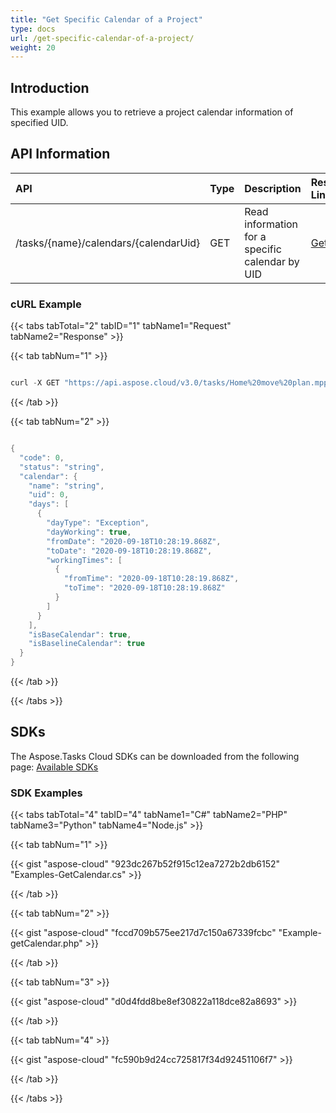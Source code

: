 ```yaml
---
title: "Get Specific Calendar of a Project"
type: docs
url: /get-specific-calendar-of-a-project/
weight: 20
---
```


## **Introduction**
This example allows you to retrieve a project calendar information of specified UID.
## **API Information**

|**API**|**Type**|**Description**|**Resource Link**|
| :- | :- | :- | :- |
|/tasks/{name}/calendars/{calendarUid}|GET|Read information for a specific calendar by UID|[GetCalendar](https://apireference.aspose.cloud/tasks/#/TasksCalendar/GetCalendar)|
### **cURL Example**
{{< tabs tabTotal="2" tabID="1" tabName1="Request" tabName2="Response" >}}

{{< tab tabNum="1" >}}

```java

curl -X GET "https://api.aspose.cloud/v3.0/tasks/Home%20move%20plan.mpp/calendars/1" -H "accept: application/json"

```

{{< /tab >}}

{{< tab tabNum="2" >}}

```java

{
  "code": 0,
  "status": "string",
  "calendar": {
    "name": "string",
    "uid": 0,
    "days": [
      {
        "dayType": "Exception",
        "dayWorking": true,
        "fromDate": "2020-09-18T10:28:19.868Z",
        "toDate": "2020-09-18T10:28:19.868Z",
        "workingTimes": [
          {
            "fromTime": "2020-09-18T10:28:19.868Z",
            "toTime": "2020-09-18T10:28:19.868Z"
          }
        ]
      }
    ],
    "isBaseCalendar": true,
    "isBaselineCalendar": true
  }
}

```

{{< /tab >}}

{{< /tabs >}}
## **SDKs**
The Aspose.Tasks Cloud SDKs can be downloaded from the following page: [Available SDKs](/tasks/available-sdks/)
### **SDK Examples**
{{< tabs tabTotal="4" tabID="4" tabName1="C#" tabName2="PHP" tabName3="Python" tabName4="Node.js" >}}

{{< tab tabNum="1" >}}

{{< gist "aspose-cloud" "923dc267b52f915c12ea7272b2db6152" "Examples-GetCalendar.cs" >}}

{{< /tab >}}

{{< tab tabNum="2" >}}

{{< gist "aspose-cloud" "fccd709b575ee217d7c150a67339fcbc" "Example-getCalendar.php" >}}

{{< /tab >}}

{{< tab tabNum="3" >}}

{{< gist "aspose-cloud" "d0d4fdd8be8ef30822a118dce82a8693" >}}

{{< /tab >}}

{{< tab tabNum="4" >}}

{{< gist "aspose-cloud" "fc590b9d24cc725817f34d92451106f7" >}}

{{< /tab >}}

{{< /tabs >}}
